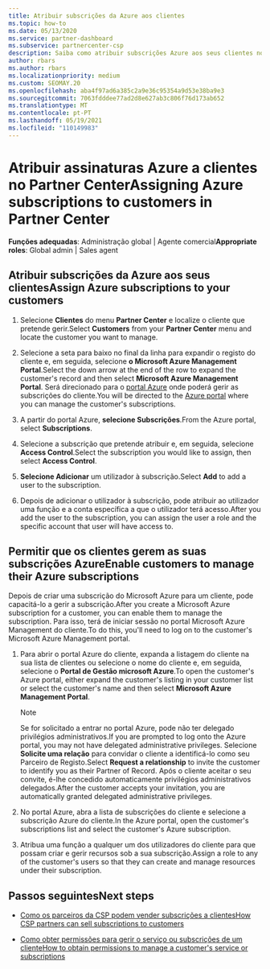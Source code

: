 ```yaml
---
title: Atribuir subscrições da Azure aos clientes
ms.topic: how-to
ms.date: 05/13/2020
ms.service: partner-dashboard
ms.subservice: partnercenter-csp
description: Saiba como atribuir subscrições Azure aos seus clientes no Partner Center e como permitir que os clientes gerem as suas próprias subscrições.
author: rbars
ms.author: rbars
ms.localizationpriority: medium
ms.custom: SEOMAY.20
ms.openlocfilehash: aba4f97ad6a385c2a9e36c95354a9d53e38ba9e3
ms.sourcegitcommit: 7063fdddee77ad2d8e627ab3c806f76d173ab652
ms.translationtype: MT
ms.contentlocale: pt-PT
ms.lasthandoff: 05/19/2021
ms.locfileid: "110149983"
---
```

# <a name="assigning-azure-subscriptions-to-customers-in-partner-center"></a><span data-ttu-id="30076-103">Atribuir assinaturas Azure a clientes no Partner Center</span><span class="sxs-lookup"><span data-stu-id="30076-103">Assigning Azure subscriptions to customers in Partner Center</span></span>

<span data-ttu-id="30076-104">**Funções adequadas**: Administração global | Agente comercial</span><span class="sxs-lookup"><span data-stu-id="30076-104">**Appropriate roles**: Global admin | Sales agent</span></span>

## <a name="assign-azure-subscriptions-to-your-customers"></a><span data-ttu-id="30076-105">Atribuir subscrições da Azure aos seus clientes</span><span class="sxs-lookup"><span data-stu-id="30076-105">Assign Azure subscriptions to your customers</span></span>

1. <span data-ttu-id="30076-106">Selecione **Clientes** do menu **Partner Center** e localize o cliente que pretende gerir.</span><span class="sxs-lookup"><span data-stu-id="30076-106">Select **Customers** from your **Partner Center** menu and locate the customer you want to manage.</span></span>

2. <span data-ttu-id="30076-107">Selecione a seta para baixo no final da linha para expandir o registo do cliente e, em seguida, selecione **o Microsoft Azure Management Portal**.</span><span class="sxs-lookup"><span data-stu-id="30076-107">Select the down arrow at the end of the row to expand the customer's record and then select **Microsoft Azure Management Portal**.</span></span> <span data-ttu-id="30076-108">Será direcionado para o [portal Azure](https://portal.azure.com/) onde poderá gerir as subscrições do cliente.</span><span class="sxs-lookup"><span data-stu-id="30076-108">You will be directed to the [Azure portal](https://portal.azure.com/) where you can manage the customer's subscriptions.</span></span>

3. <span data-ttu-id="30076-109">A partir do portal Azure, **selecione Subscrições**.</span><span class="sxs-lookup"><span data-stu-id="30076-109">From the Azure portal, select **Subscriptions**.</span></span>

4. <span data-ttu-id="30076-110">Selecione a subscrição que pretende atribuir e, em seguida, selecione **Access Control**.</span><span class="sxs-lookup"><span data-stu-id="30076-110">Select the subscription you would like to assign, then select **Access Control**.</span></span>

5. <span data-ttu-id="30076-111">**Selecione Adicionar** um utilizador à subscrição.</span><span class="sxs-lookup"><span data-stu-id="30076-111">Select **Add** to add a user to the subscription.</span></span> 

6. <span data-ttu-id="30076-112">Depois de adicionar o utilizador à subscrição, pode atribuir ao utilizador uma função e a conta específica a que o utilizador terá acesso.</span><span class="sxs-lookup"><span data-stu-id="30076-112">After you add the user to the subscription, you can assign the user a role and the specific account that user will have access to.</span></span>

## <a name="enable-customers-to-manage-their-azure-subscriptions"></a><span data-ttu-id="30076-113">Permitir que os clientes gerem as suas subscrições Azure</span><span class="sxs-lookup"><span data-stu-id="30076-113">Enable customers to manage their Azure subscriptions</span></span>

<span data-ttu-id="30076-114">Depois de criar uma subscrição do Microsoft Azure para um cliente, pode capacitá-lo a gerir a subscrição.</span><span class="sxs-lookup"><span data-stu-id="30076-114">After you create a Microsoft Azure subscription for a customer, you can enable them to manage the subscription.</span></span> <span data-ttu-id="30076-115">Para isso, terá de iniciar sessão no portal Microsoft Azure Management do cliente.</span><span class="sxs-lookup"><span data-stu-id="30076-115">To do this, you'll need to log on to the customer's Microsoft Azure Management portal.</span></span> 

1. <span data-ttu-id="30076-116">Para abrir o portal Azure do cliente, expanda a listagem do cliente na sua lista de clientes ou selecione o nome do cliente e, em seguida, selecione o **Portal de Gestão microsoft Azure**.</span><span class="sxs-lookup"><span data-stu-id="30076-116">To open the customer's Azure portal, either expand the customer's listing in your customer list or select the customer's name and then select **Microsoft Azure Management Portal**.</span></span>

   > [!NOTE]  
   > <span data-ttu-id="30076-117">Se for solicitado a entrar no portal Azure, pode não ter delegado privilégios administrativos.</span><span class="sxs-lookup"><span data-stu-id="30076-117">If you are prompted to log onto the Azure portal, you may not have delegated administrative privileges.</span></span> <span data-ttu-id="30076-118">Selecione **Solicite uma relação** para convidar o cliente a identificá-lo como seu Parceiro de Registo.</span><span class="sxs-lookup"><span data-stu-id="30076-118">Select **Request a relationship** to invite the customer to identify you as their Partner of Record.</span></span> <span data-ttu-id="30076-119">Após o cliente aceitar o seu convite, é-lhe concedido automaticamente privilégios administrativos delegados.</span><span class="sxs-lookup"><span data-stu-id="30076-119">After the customer accepts your invitation, you are automatically granted delegated administrative privileges.</span></span>

2. <span data-ttu-id="30076-120">No portal Azure, abra a lista de subscrições do cliente e selecione a subscrição Azure do cliente.</span><span class="sxs-lookup"><span data-stu-id="30076-120">In the Azure portal, open the customer's subscriptions list and select the customer's Azure subscription.</span></span>

3. <span data-ttu-id="30076-121">Atribua uma função a qualquer um dos utilizadores do cliente para que possam criar e gerir recursos sob a sua subscrição.</span><span class="sxs-lookup"><span data-stu-id="30076-121">Assign a role to any of the customer's users so that they can create and manage resources under their subscription.</span></span>

## <a name="next-steps"></a><span data-ttu-id="30076-122">Passos seguintes</span><span class="sxs-lookup"><span data-stu-id="30076-122">Next steps</span></span>

- [<span data-ttu-id="30076-123">Como os parceiros da CSP podem vender subscrições a clientes</span><span class="sxs-lookup"><span data-stu-id="30076-123">How CSP partners can sell subscriptions to customers</span></span>](customer-subscriptions.md)

- [<span data-ttu-id="30076-124">Como obter permissões para gerir o serviço ou subscrições de um cliente</span><span class="sxs-lookup"><span data-stu-id="30076-124">How to obtain permissions to manage a customer's service or subscriptions</span></span>](customers-revoke-admin-privileges.md)

